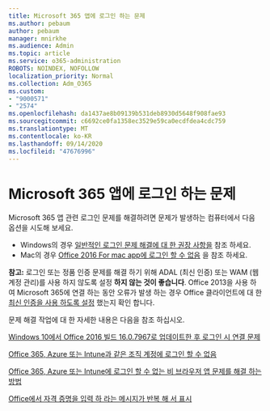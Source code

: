 ```yaml
---
title: Microsoft 365 앱에 로그인 하는 문제
ms.author: pebaum
author: pebaum
manager: mnirkhe
ms.audience: Admin
ms.topic: article
ms.service: o365-administration
ROBOTS: NOINDEX, NOFOLLOW
localization_priority: Normal
ms.collection: Adm_O365
ms.custom:
- "9000571"
- "2574"
ms.openlocfilehash: da1437ae8b09139b531deb8930d5648f908fae93
ms.sourcegitcommit: c6692ce0fa1358ec3529e59ca0ecdfdea4cdc759
ms.translationtype: MT
ms.contentlocale: ko-KR
ms.lasthandoff: 09/14/2020
ms.locfileid: "47676996"
---
```

# <a name="issues-signing-into-microsoft-365-apps"></a>Microsoft 365 앱에 로그인 하는 문제

Microsoft 365 앱 관련 로그인 문제를 해결하려면 문제가 발생하는 컴퓨터에서 다음 옵션을 시도해 보세요.  

- Windows의 경우 [일반적인 로그인 문제 해결에 대 한 권장 사항을](https://docs.microsoft.com/office365/troubleshoot/administration/disabling-adal-wam-not-recommended#recommendations-on-resolving-common-sign-in-issues) 참조 하세요.
- Mac의 경우 [Office 2016 For mac app에 로그인 할 수 없음](https://docs.microsoft.com/office365/troubleshoot/authentication/sign-in-to-office-2016-for-mac-fail) 을 참조 하세요.

**참고:** 로그인 또는 정품 인증 문제를 해결 하기 위해 ADAL (최신 인증) 또는 WAM (웹 계정 관리)를 사용 하지 않도록 설정  **하지 않는 것이 좋습니다**. Office 2013을 사용 하 여 Microsoft 365에 연결 하는 동안 오류가 발생 하는 경우 Office 클라이언트에 대 한 [최신 인증을 사용 하도록 설정](https://docs.microsoft.com/microsoft-365/admin/security-and-compliance/enable-modern-authentication)  했는지 확인 합니다.

문제 해결 작업에 대 한 자세한 내용은 다음을 참조 하십시오.

[Windows 10에서 Office 2016 빌드 16.0.7967로 업데이트한 후 로그인 시 연결 문제](https://docs.microsoft.com/office365/troubleshoot/administration/connection-issue-when-sign-in-office-2016)  

[Office 365, Azure 또는 Intune과 같은 조직 계정에 로그인 할 수 없음](https://docs.microsoft.com/office365/troubleshoot/authentication/sign-in-to-office-365-azure-intune)

[Office 365, Azure 또는 Intune에 로그인 할 수 없는 비 브라우저 앱 문제를 해결 하는 방법](https://support.office.com/article/how-to-troubleshoot-non-browser-apps-that-can-t-sign-in-to-office-365-azure-or-intune-3ba1b268-66f6-462c-b0e5-070f5c2603c1?ui=en-US&rs=en-US&ad=US)

[Office에서 자격 증명을 입력 하 라는 메시지가 반복 해 서 표시](https://docs.microsoft.com/office365/troubleshoot/authentication/access-denied-when-connect-to-office-365)